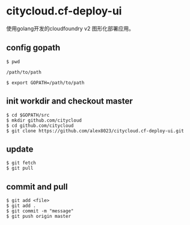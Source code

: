 # citycloud.cf-deploy-ui

使用golang开发的cloudfoundry v2 图形化部署应用。

## config gopath

```
$ pwd

/path/to/path

$ export GOPATH=/path/to/path
```

## init workdir and checkout master

```
$ cd $GOPATH/src
$ mkdir github.com/citycloud
$ cd github.com/citycloud
$ git clone https://github.com/alex8023/citycloud.cf-deploy-ui.git
```

## update

```
$ git fetch
$ git pull
```

## commit and pull

```
$ git add <file>
$ git add .
$ git commit -m "message"
$ git push origin master
```